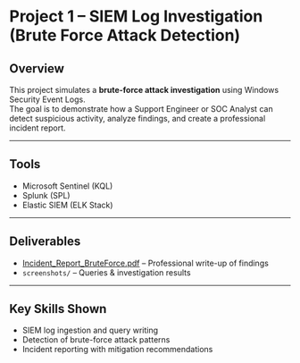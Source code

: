 # Project 1 – SIEM Log Investigation (Brute Force Attack Detection)

## Overview
This project simulates a **brute-force attack investigation** using Windows Security Event Logs.  
The goal is to demonstrate how a Support Engineer or SOC Analyst can detect suspicious activity, analyze findings, and create a professional incident report.  

---

## Tools
- Microsoft Sentinel (KQL)  
- Splunk (SPL)  
- Elastic SIEM (ELK Stack)  

---

## Deliverables
- [Incident_Report_BruteForce.pdf](./Incident_Report_BruteForce.pdf) – Professional write-up of findings  
- `screenshots/` – Queries & investigation results  

---

## Key Skills Shown
- SIEM log ingestion and query writing  
- Detection of brute-force attack patterns  
- Incident reporting with mitigation recommendations  
